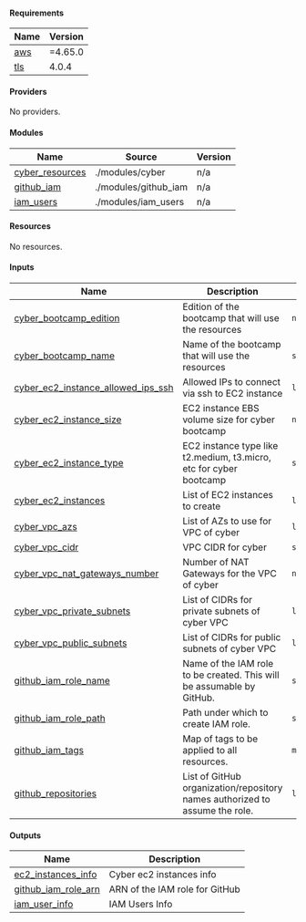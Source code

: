 [//]: # (BEGIN_TF_DOCS)
#### Requirements

| Name | Version |
|------|---------|
| <a name="requirement_aws"></a> [aws](#requirement_aws) | =4.65.0 |
| <a name="requirement_tls"></a> [tls](#requirement_tls) | 4.0.4 |

#### Providers

No providers.

#### Modules

| Name | Source | Version |
|------|--------|---------|
| <a name="module_cyber_resources"></a> [cyber_resources](#module_cyber_resources) | ./modules/cyber | n/a |
| <a name="module_github_iam"></a> [github_iam](#module_github_iam) | ./modules/github_iam | n/a |
| <a name="module_iam_users"></a> [iam_users](#module_iam_users) | ./modules/iam_users | n/a |

#### Resources

No resources.

#### Inputs

| Name | Description | Type |
|------|-------------|------|
| <a name="input_cyber_bootcamp_edition"></a> [cyber_bootcamp_edition](#input_cyber_bootcamp_edition) | Edition of the bootcamp that will use the resources | `number` |
| <a name="input_cyber_bootcamp_name"></a> [cyber_bootcamp_name](#input_cyber_bootcamp_name) | Name of the bootcamp that will use the resources | `string` |
| <a name="input_cyber_ec2_instance_allowed_ips_ssh"></a> [cyber_ec2_instance_allowed_ips_ssh](#input_cyber_ec2_instance_allowed_ips_ssh) | Allowed IPs to connect via ssh to EC2 instance | `list(string)` |
| <a name="input_cyber_ec2_instance_size"></a> [cyber_ec2_instance_size](#input_cyber_ec2_instance_size) | EC2 instance EBS volume size for cyber bootcamp | `number` |
| <a name="input_cyber_ec2_instance_type"></a> [cyber_ec2_instance_type](#input_cyber_ec2_instance_type) | EC2 instance type like t2.medium, t3.micro, etc for cyber bootcamp | `string` |
| <a name="input_cyber_ec2_instances"></a> [cyber_ec2_instances](#input_cyber_ec2_instances) | List of EC2 instances to create | `list(string)` |
| <a name="input_cyber_vpc_azs"></a> [cyber_vpc_azs](#input_cyber_vpc_azs) | List of AZs to use for VPC of cyber | `list(string)` |
| <a name="input_cyber_vpc_cidr"></a> [cyber_vpc_cidr](#input_cyber_vpc_cidr) | VPC CIDR for cyber | `string` |
| <a name="input_cyber_vpc_nat_gateways_number"></a> [cyber_vpc_nat_gateways_number](#input_cyber_vpc_nat_gateways_number) | Number of NAT Gateways for the VPC of cyber | `number` |
| <a name="input_cyber_vpc_private_subnets"></a> [cyber_vpc_private_subnets](#input_cyber_vpc_private_subnets) | List of CIDRs for private subnets of cyber VPC | `list(string)` |
| <a name="input_cyber_vpc_public_subnets"></a> [cyber_vpc_public_subnets](#input_cyber_vpc_public_subnets) | List of CIDRs for public subnets of cyber VPC | `list(string)` |
| <a name="input_github_iam_role_name"></a> [github_iam_role_name](#input_github_iam_role_name) | Name of the IAM role to be created. This will be assumable by GitHub. | `string` |
| <a name="input_github_iam_role_path"></a> [github_iam_role_path](#input_github_iam_role_path) | Path under which to create IAM role. | `string` |
| <a name="input_github_iam_tags"></a> [github_iam_tags](#input_github_iam_tags) | Map of tags to be applied to all resources. | `map(string)` |
| <a name="input_github_repositories"></a> [github_repositories](#input_github_repositories) | List of GitHub organization/repository names authorized to assume the role. | `list(string)` |

#### Outputs

| Name | Description |
|------|-------------|
| <a name="output_ec2_instances_info"></a> [ec2_instances_info](#output_ec2_instances_info) | Cyber ec2 instances info |
| <a name="output_github_iam_role_arn"></a> [github_iam_role_arn](#output_github_iam_role_arn) | ARN of the IAM role for GitHub |
| <a name="output_iam_user_info"></a> [iam_user_info](#output_iam_user_info) | IAM Users Info |

[//]: # (END_TF_DOCS)
